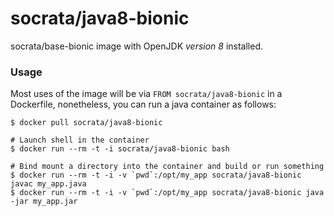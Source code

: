 socrata/java8-bionic
====================

socrata/base-bionic image with OpenJDK *version 8* installed.

### Usage

Most uses of the image will be via `FROM socrata/java8-bionic` in a Dockerfile, nonetheless, you can run a java container as follows:

    $ docker pull socrata/java8-bionic

    # Launch shell in the container
    $ docker run --rm -t -i socrata/java8-bionic bash

    # Bind mount a directory into the container and build or run something
    $ docker run --rm -t -i -v `pwd`:/opt/my_app socrata/java8-bionic javac my_app.java
    $ docker run --rm -t -i -v `pwd`:/opt/my_app socrata/java8-bionic java -jar my_app.jar
